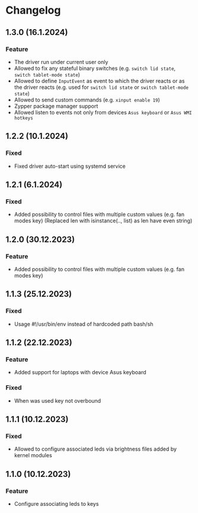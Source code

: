 # Changelog

## 1.3.0 (16.1.2024)

### Feature 

- The driver run under current user only
- Allowed to fix any stateful binary switches (e.g. `switch lid state`, `switch tablet-mode state`)
- Allowed to define `InputEvent` as event to which the driver reacts or as the driver reacts (e.g. used for `switch lid state` or `switch tablet-mode state`)
- Allowed to send custom commands (e.g. `xinput enable 19`)
- Zypper package manager support
- Allowed listen to events not only from devices `Asus keyboard` or `Asus WMI hotkeys`

## 1.2.2 (10.1.2024)

### Fixed

- Fixed driver auto-start using systemd service

## 1.2.1 (6.1.2024)

### Fixed

- Added possibility to control files with multiple custom values (e.g. fan modes key) (Replaced len with isinstance(.., list) as len have even string)

## 1.2.0 (30.12.2023)

### Feature

- Added possibility to control files with multiple custom values (e.g. fan modes key)

## 1.1.3 (25.12.2023)

### Fixed

- Usage #!/usr/bin/env instead of hardcoded path bash/sh 

## 1.1.2 (22.12.2023)

### Feature

- Added support for laptops with device Asus keyboard 

### Fixed

- When was used key not overbound 

## 1.1.1 (10.12.2023)

### Fixed

- Allowed to configure associated leds via brightness files added by kernel modules

## 1.1.0 (10.12.2023)

### Feature

- Configure associating leds to keys
